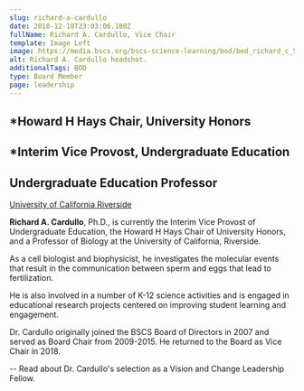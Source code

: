 ```yaml
---
slug: richard-a-cardullo
date: 2018-12-18T23:03:06.180Z
fullName: Richard A. Cardullo, Vice Chair
template: Image Left
image: https://media.bscs.org/bscs-science-learning/bod/bod_richard_c_5x7.jpg
alt: Richard A. Cardullo headshot.
additionalTags: BOD
type: Board Member
page: leadership
---
```


## *Howard H Hays Chair, University Honors

##  *Interim Vice Provost, Undergraduate Education

## Undergraduate Education Professor
<a href="https://www.ucr.edu/" target="_blank">University of California Riverside</a>


**Richard A. Cardullo**, Ph.D., is currently the Interim Vice Provost of Undergraduate Education, the Howard H Hays Chair of University Honors, and a Professor of Biology at the University of California, Riverside.

As a cell biologist and biophysicist, he investigates the molecular events that result in the communication between sperm and eggs that lead to fertilization.

He is also involved in a number of K-12 science activities and is engaged in educational research projects centered on improving student learning and engagement.

Dr. Cardullo originally joined the BSCS Board of Directors in 2007 and served as Board Chair from 2009-2015. He returned to the Board as Vice Chair in 2018. 

-- Read about Dr. Cardullo's selection as a Vision and Change Leadership Fellow.


